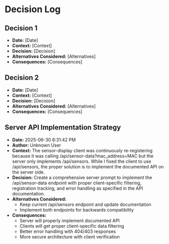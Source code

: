 # Decision Log

## Decision 1
- **Date:** [Date]
- **Context:** [Context]
- **Decision:** [Decision]
- **Alternatives Considered:** [Alternatives]
- **Consequences:** [Consequences]

## Decision 2
- **Date:** [Date]
- **Context:** [Context]
- **Decision:** [Decision]
- **Alternatives Considered:** [Alternatives]
- **Consequences:** [Consequences]

## Server API Implementation Strategy
- **Date:** 2025-06-30 8:31:42 PM
- **Author:** Unknown User
- **Context:** The sensor-display client was continuously re-registering because it was calling /api/sensor-data?mac_address=MAC but the server only implements /api/sensors. While I fixed the client to use /api/sensors, the proper solution is to implement the documented API on the server side.
- **Decision:** Create a comprehensive server prompt to implement the /api/sensor-data endpoint with proper client-specific filtering, registration tracking, and error handling as specified in the API documentation.
- **Alternatives Considered:** 
  - Keep current /api/sensors endpoint and update documentation
  - Implement both endpoints for backwards compatibility
- **Consequences:** 
  - Server will properly implement documented API
  - Clients will get proper client-specific data filtering
  - Better error handling with 404/403 responses
  - More secure architecture with client verification
